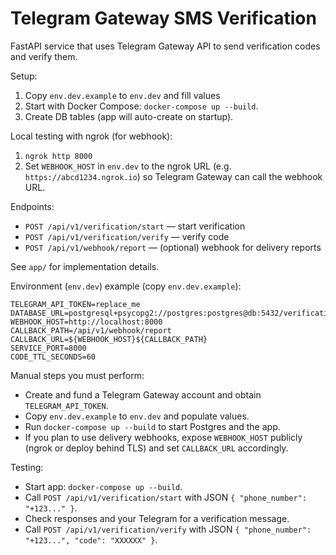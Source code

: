 # Telegram Gateway SMS Verification

FastAPI service that uses Telegram Gateway API to send verification codes and verify them.

Setup:

1. Copy `env.dev.example` to `env.dev` and fill values
2. Start with Docker Compose: `docker-compose up --build`.
3. Create DB tables (app will auto-create on startup).

Local testing with ngrok (for webhook):
1. `ngrok http 8000`
2. Set `WEBHOOK_HOST` in `env.dev` to the ngrok URL (e.g. `https://abcd1234.ngrok.io`) so Telegram Gateway can call the webhook URL.

Endpoints:
- `POST /api/v1/verification/start` — start verification
- `POST /api/v1/verification/verify` — verify code
- `POST /api/v1/webhook/report` — (optional) webhook for delivery reports


See `app/` for implementation details.

Environment (`env.dev`) example (copy `env.dev.example`):

```
TELEGRAM_API_TOKEN=replace_me
DATABASE_URL=postgresql+psycopg2://postgres:postgres@db:5432/verification_db
WEBHOOK_HOST=http://localhost:8000
CALLBACK_PATH=/api/v1/webhook/report
CALLBACK_URL=${WEBHOOK_HOST}${CALLBACK_PATH}
SERVICE_PORT=8000
CODE_TTL_SECONDS=60
```

Manual steps you must perform:

- Create and fund a Telegram Gateway account and obtain `TELEGRAM_API_TOKEN`.
- Copy `env.dev.example` to `env.dev` and populate values.
- Run `docker-compose up --build` to start Postgres and the app.
- If you plan to use delivery webhooks, expose `WEBHOOK_HOST` publicly (ngrok or deploy behind TLS) and set `CALLBACK_URL` accordingly.

Testing:

- Start app: `docker-compose up --build`.
- Call `POST /api/v1/verification/start` with JSON `{ "phone_number": "+123..." }`.
- Check responses and your Telegram for a verification message.
- Call `POST /api/v1/verification/verify` with JSON `{ "phone_number": "+123...", "code": "XXXXXX" }`.
